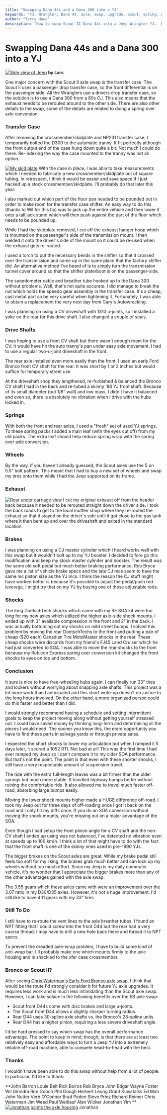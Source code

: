 ```yaml
---
title: "Swapping Dana 44s and a Dana 300 into a YJ"
keywords: "YJ, Wrangler, Dana 44, axle, swap, upgrade, Scout, spring, over, axle, SOA"
author: "Terry Howe"
description: "How to swap Scout II Dana 44s into a Jeep Wrangler YJ.  Details on how to do a spring over on a Wrangler YJ at the same time."
---
```

# Swapping Dana 44s and a Dana 300 into a YJ

[![Side view of Jeep](../../../img/axle/upgrades/ihscout/ss18_.jpg)](../../../img/axle/upgrades/ihscout/ss18.jpg)
**by Lars**

One major concern with the Scout II axle swap is the transfer case. The Scout II uses a passenger drop transfer case, so the front differential is on the passenger side. All the Wranglers use a drivers drop transfer case, so the solution is to use a Dana 300 from a 80s CJ. This also means that the exhaust needs to be rerouted around to the other side. There are also other details to the swap, some of the details are related to doing a spring over axle conversion.

### Transfer Case

After removing the crossmember/skidplate and NP231 transfer case, I temporarily bolted the D300 to the automatic tranny. It fit perfectly although the front output end of the case hung down quite a bit. Not much I could do there. Re-indexing the way the case mounted to the tranny was not an option.

[![My skid plate](../../../img/axle/upgrades/ihscout/ss8_.jpg)](../../../img/axle/upgrades/ihscout/ss8.jpg) With the case in place, I was able to take measurements which I needed to fabricate a new crossmember/skidplate out of square tubing. In retrospect, I think it would be easier and save space if I just hacked up a stock crossmember/skidplate. I'll probably do that later this year.

I also marked out which part of the floor pan needed to be pounded out in order to make room for the transfer case shifter. An easy way to do this (thanks to Wil for this tip) was to jack up the entire vehicle and then lower it onto a tall jack stand which will then push against the part of the floor which needs to be pounded up.

While I had the skidplate removed, I cut off the exhaust hanger hoop which is mounted on the passenger's side of the transmission mount. I then welded it onto the driver's side of the mount so it could be re-used when the exhaust gets re-routed.

I used a torch to put the necessary bends in the shifter so that it crossed over the transmission and came up in the same place that the factory shifter did. An alternative method I've heard of is to simply turn the transmission tunnel cover around so that the shifter plate/boot is on the passenger-side.

The speedometer cable and breather tube hooked up to the Dana 300 without problems. Well, that's not quite accurate. I did manage to break the nut which holds the speedo gear assembly in the transfer case. It's a cheap, cast metal part so be very careful when tightening it. Fortunately, I was able to obtain a replacement the very next day from Gary's Autowrecking.

I was planning on using a CV driveshaft with 1310 u-joints, so I installed a yoke on the rear for this drive shaft. I also changed a couple of seals.

### Drive Shafts

I was hoping to use a front CV shaft but there wasn't enough room for the CV. It would have hit the auto tranny's pan under easy axle movement. I had to use a regular two-u-joint driveshaft in the front.

The rear axle installed even more easily than the front. I used an early Ford Bronco front CV shaft for the rear. It was short by 1 or 2 inches but would suffice for temporary street use.

At the driveshaft shop they lengthened, re-furbished & balanced the Bronco CV shaft I had in the back and re-tubed a skinny '88 YJ front shaft. Because of its small diameter (but 1/8" wall) and low mass, I didn't have it balanced and even so, there is absolutely no vibration when I drive with the hubs locked in.

### Springs

With both the front and rear axles, I used a "fresh" set of used YJ springs. To these spring packs I added a main leaf (with the eyes cut off) from my old packs. The extra leaf should help reduce spring wrap with the spring over axle conversion.

### Wheels

By the way, if you haven't already guessed, the Scout axles use the 5 on 5.5" bolt pattern. This meant that I had to buy a new set of wheels and swap my tires onto them while I had the Jeep supported on its frame.

### Exhaust

[![Rear under carriage view](../../../img/axle/upgrades/ihscout/ss13_.jpg)](../../../img/axle/upgrades/ihscout/ss13.jpg) I cut my original exhaust off from the header back because it needed to be rerouted straight down the driver side. I took the back roads to get to the local muffler shop where they re-routed the exhaust so that it stayed on the driver's side until it got close to the gas tank where it then bent up and over the driveshaft and exited in the standard location.

### Brakes

I was planning on using a CJ master cylinder which I heard works well with this swap but it wouldn't bolt up to my YJ booster. I decided to fore go this modification and keep my stock master cylinder and booster. The result was the same old soft pedal but much better braking performance. Rob Bryce gave me a list of vehicle brake specs and the late CJ mcs seem to have the same mc piston size as the YJ mcs. I think the reason the CJ stuff might have worked better is because it's possible to adjust the pedal/push rod leverage. I might try that on my YJ by buying one of those adjustable rods.

### Shocks

The long DoetschTech shocks which came with my RE SOA kit were too long for my new axles which utilized the higher axle-side shock mounts. I ended up with 3" available compression in the front and 2" in the back. I was actually bottoming out my shocks on mild street bumps. I solved this problem by moving the rear DoetschTechs to the front and putting a pair of cheap ($20 each) Canadian Tire MotoMaster shocks in the rear. These cheap shocks were discards from my friend's FJ45 Land Cruiser which he had just converted to SOA. I was able to move the rear shocks to the front because my Rubicon Express spring over conversion kit changed the front shocks to eyes on top and bottom.

### Conclusion

It sure is nice to have free-wheeling hubs again. I can finally run 33" tires and lockers without worrying about snapping axle shafts. This project was a lot more work than I anticipated and this short write-up doesn't do justice to the long hours involved. On the other hand, a more organized person could do this faster and better than I did.

I would strongly recommend having a schedule and setting intermittent goals to keep the project moving along without getting yourself stressed out. I could have saved money by thinking long-term and determining all the pieces I would need. The sooner you know this, the more opportunity you have to find these parts in salvage yards or through private sales.

I expected the short shocks to lower my articulation but when I ramped it 5 days later, it scored a 1052 RTI. Not bad at all! This was the first time I had ever ramped my Jeep so I can't compare it to my older SOA performance. But that's not the point. The point is that even with these shorter shocks, I still have a very respectable amount of suspension travel.

The ride with the extra full-length leaves was a bit firmer than the older springs but much more stable. It handled highway bumps better without ruining the comfortable ride. It also allowed me to travel much faster off-road, absorbing large bumps easily.

Moving the lower shock mounts higher made a HUGE difference off-road. I took my Jeep out for three days of off-roading once I got it back on the road and I only hit my diffs once. If you do an SOA conversion without moving the shock mounts, you're missing out on a major advantage of the SOA.

Even though I had setup the front pinion angle for a CV shaft and the non-CV shaft I ended up using was not balanced, I've detected no vibration even at speeds up to 100 km/h. I think a lot of that might have to do with the fact that the front shaft is one of the skinny ones used in pre-1990 YJs.

The bigger brakes on the Scout axles are great. While my brake pedal still feels too soft for my liking, the brakes grab much better and can lock up my wheels without too much effort. Since my Jeep is my daily commuter vehicle, it's no wonder that I appreciate the bigger brakes more than any of the other advantages gained with the axle swap.

The 3.55 gears which these axles came with were an improvement over the 3.07 ratio in my D30/D35 axles. However, it's not a huge improvement. I'd still like to have 4.11 gears with my 33" tires.

### Still To Do

I still have to re-route the vent lines to the axle breather tubes. I found an NPT fitting that I could screw into the front D44 but the rear had a very coarse thread. I may have to drill a new hole back there and thread it to NPT specs.

To prevent the dreaded axle-wrap problem, I have to build some kind of anti-wrap bar. I'll probably make one which mounts firmly to the axle housing and is shackled to the xfer case crossmember.

### Bronco or Scout II?

After seeing [ Chris Waterman's Early Ford Bronco axle swap](/axle/upgrades/fordeb/), I think that would be the route I'd strongly consider it for future YJ axle upgrades. It requires less work and is much less intimidating than the Scout axle swap. However, I can take solace in the following benefits over the EB axle swap:

  * Scout front D44s come with disc brakes and large u-joints.
  * The Scout front D44 allows a slightly sharper turning radius.
  * Rear D44 uses 30-spline axle shafts vs. the Bronco's 28-spline units.
  * Rear D44 has a higher pinion, requiring a less severe driveshaft angle.

I'd be hard pressed to say which swap has the overall performance advantage. The point to keep in mind, though, is that there are at least two relatively easy and affordable ways to turn a Jeep YJ into a extremely reliable off-road machine, able to compete head-to-head with the best.

### Thanks

I wouldn't have been able to do this swap without help from a lot of people. In particular, I'd like to thank:

**John Barron
Louie Belt
Rick Boiros
Rob Bryce
John Edgar
Wayne Foster
Wil Girindra
Ron Gooch
Phil Gough
Herbert Leung
Grant Klavatalks
Ed Mah
John Nutter
Vern O'Connor
Brad Peden
Steve Prinz
Richard Reimer
Chris Waterman
Jim Weed
Paul Weitlauf
Alan Wicker
Jonathan Yim
** [![Jonathan paints the axle housing](../../../img/axle/upgrades/ihscout/ss12_.jpg)](../../../img/axle/upgrades/ihscout/ss12.jpg)
Jonathan